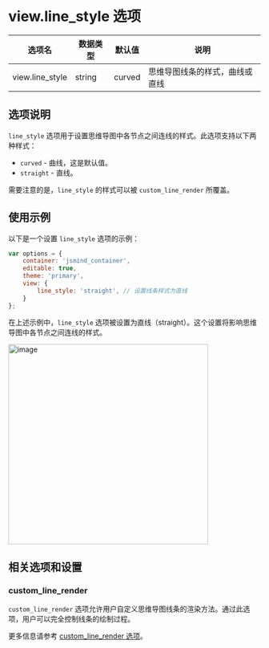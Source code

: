 # view.line_style 选项

| 选项名 | 数据类型 | 默认值 | 说明 |
| --- | --- | --- | --- |
| view.line_style | string | curved | 思维导图线条的样式，曲线或直线 |

## 选项说明

`line_style` 选项用于设置思维导图中各节点之间连线的样式。此选项支持以下两种样式：

- `curved` - 曲线，这是默认值。
- `straight` - 直线。

需要注意的是，`line_style` 的样式可以被 `custom_line_render` 所覆盖。

## 使用示例

以下是一个设置 `line_style` 选项的示例：

```javascript
var options = {
    container: 'jsmind_container',
    editable: true,
    theme: 'primary',
    view: {
        line_style: 'straight', // 设置线条样式为直线
    }
};
```

在上述示例中，`line_style` 选项被设置为直线（straight）。这个设置将影响思维导图中各节点之间连线的样式。

<img width="399" alt="image" src="https://github.com/hizzgdev/jsmind/assets/1690290/a21f82c7-1913-4fe1-b854-4921ea55523d">

## 相关选项和设置

### custom_line_render

`custom_line_render` 选项允许用户自定义思维导图线条的渲染方法。通过此选项，用户可以完全控制线条的绘制过程。

更多信息请参考 [custom_line_render 选项](option.view.custom_line_render.md)。
